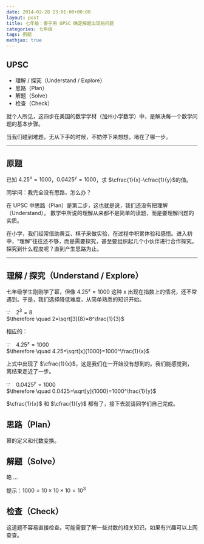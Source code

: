 ```yaml
---
date: 2014-02-28 23:01:00+00:00
layout: post
title: 七年级：善于用 UPSC 确定解题出现的问题
categories: 七年级
tags: 例题
mathjax: true
---
```


## UPSC

* 理解 / 探究（Understand / Explore）
* 思路（Plan）
* 解题（Solve）
* 检查（Check）

就个人所见，这四步在美国的数学学材（加州小学数学）中，是解决每一个数学问题的基本步骤。

当我们碰到难题，无从下手的时候，不妨停下来想想，堵在了哪一步。

----

## 原题

已知 $4.25^x=1000$，$0.0425^y=1000$，求 $\cfrac{1}{x}-\cfrac{1}{y}$的值。

同学问：我完全没有思路，怎么办？

在 UPSC 中思路（Plan）是第二步，这也就是说，我们还没有把理解（Understand）。
数学中所说的理解从来都不是简单的读题，而是要理解问题的实质。

在小学，我们经常借助黄豆、棋子来做实验，在过程中积累体验和感悟。进入初中，“理解”往往还不够，而是需要探究，甚至要组织起几个小伙伴进行合作探究。探究到什么程度呢？直到产生思路为止。

----

## 理解 / 探究（Understand / Explore）

七年级学生刚刚学了幂，但像 $4.25^x=1000$ 这种 x 出现在指数上的情况，还不常遇到。于是，我们选择降低难度，从简单熟悉的知识开始。

$\because \quad 2^3=8$  
$\therefore \quad 2=\sqrt[3]{8}=8^\frac{1}{3}$

相应的：

$\because \quad 4.25^x=1000$  
$\therefore \quad 4.25=\sqrt[x]{1000}=1000^\frac{1}{x}$

上式中出现了 $\cfrac{1}{x}$，这是我们在一开始没有想到的。我们能感觉到，离结果走近了一步。

$\because \quad 0.0425^y=1000$  
$\therefore \quad 0.0425=\sqrt[y]{1000}=1000^\frac{1}{y}$

$\cfrac{1}{x}$ 和 $\cfrac{1}{y}$ 都有了，接下去就请同学们自己完成。

## 思路（Plan）

幂的定义和代数变换。

## 解题（Solve）

略 ...

提示：$1000=10\times 10\times 10=10^3$

## 检查（Check）

这道题不容易直接检查。可能需要了解一些对数的相关知识。如果有兴趣可以上网查查。

